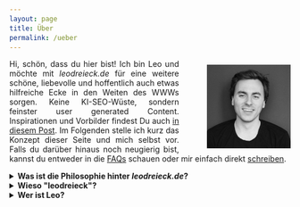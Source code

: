 ```yaml
---
layout: page
title: Über
permalink: /ueber
---
```



<img  width="150" src="/assets/magazino.jpg" alt="Foto" style="margin:10px 0px 10px 50px" align="right"> <!--align="right" margin-left="150px"-->
<p style="text-align: justify">
Hi, schön, dass du hier bist! Ich bin Leo und möchte mit <i>leodreieck.de</i> für eine weitere schöne, liebevolle und hoffentlich auch etwas hilfreiche Ecke in den Weiten des WWWs sorgen. Keine KI-SEO-Wüste, sondern feinster user generated Content. Inspirationen und Vorbilder findest Du auch <a href="/www-favorites">in diesem Post</a>. Im Folgenden stelle ich kurz das Konzept dieser Seite und mich selbst vor. Falls du darüber hinaus noch neugierig bist, kannst du entweder in die <a href="/faq">FAQs</a> schauen oder mir einfach direkt <a href="/kontakt">schreiben</a>.</p>

<!--
<details>
<summary><b> Frage?</b></summary>
<div style="text-align: justify">
Antwort
</div>
</details>
-->

<details>
<summary><b> Was ist die Philosophie hinter <i>leodreieck.de</i>?</b></summary>
<p style="text-align: justify">
Diese Seite soll ein Ort der guten Ideen und praktischen Aufzählungen sein, den man nach jedem Besuch ein kleines bisschen schlauer oder zumindest glücklicher verlässt. Das simple, statische, "cleane" Design soll eine Erholung für Augen und Hirn sein neben all den üblichen shiny, wuseligen Webseiten voller Cookie- und Push-Benachrichtigungen-Banner, Werbung und Animationen. Aus den selben Motiven (und eventuell auch aus Kosten-Nutzen-Perspektive) werde ich die Posts selbst auch eher schlicht halten und mich auf den Inhalt konzentrieren. Die Verpflichtung, regelmäßig Content zu produzieren, würde mich ("Oh oh, ich muss mir noch etwas aus den Fingern saugen...") und ab einem gewissen Punkt auch euch ("Auf dieser Seite gibt es so viel, ich weiß gar nicht, wo ich anfangen soll!") stressen, sodass ich versuchen werde, mich auf einige wesentliche Inhalte zu beschränken. Ganz wichtig ist dabei, dass diese Seite kein Fachblog ist, sondern eher eine Zusammenfassung meiner Learnings. Sie ist also keinesfalls eine zu 100% verlässliche Quelle, aber hoffentlich ein guter Ausgangspunkt für alle, die sich selbst in eines der besprochenen Themen einarbeiten wollen. Inspiriert ist dieses Konzept vom wunderbaren <a href="https://lilianweng.github.io/">Lil's Log</a>, der mir bei meiner Masterarbeit enorm beim Verständnis geholfen hat.
</p>
</details>

<details>
<summary><b> Wieso "leodreieck"?</b></summary>
<p style="text-align: justify">
Wer kennt es nicht aus der Schule, das gute, alte Geodreieck. Praktisch, einfach, nützlich. Das alles soll auch diese Seite sein, zusammen mit einer großen Prise Leo.
</p>
</details>

<details>
<summary><b> Wer ist Leo?</b></summary>
<p style="text-align: justify">
Ich (he/him) bin Ende 20, aufgewachsen in der Nähe von München, ein hoffnungsloser Idealist mit großem Mitteilungsbedürfnis, unerschütterlichem Glauben an das Medium "Text", viel Neu- und Wissbegierde, und einem technisch-betriebswirtschaftlichen Hintergrund, den ich mit diesem Blog weiter ausbauen möchte. Ich bin außerdem großer Fan von klarer Kommunikation, hermeneutischem Wohlwollen, Italien, Burritos, <a href="https://shop.abbrunzatissima.de/tickets">Roy Bianco & Die Abbrunzati Boys</a> und nahezu allen Ballsportarten. Du findest mich im restlichen Internet auf <a href="https://bsky.app/profile/leodreieck.bsky.social">BlueSky</a>, <a href="https://open.spotify.com/user/gigando?si=f1b8b88e713d4bbd">Spotify</a>, <a href="https://www.goodreads.com/user/show/149084758-leo">Goodreads</a>,  <a href="https://www.duolingo.com/profile/leodreieck">Duolingo</a>, <a href="https://www.chess.com/member/gigando99">Chess.com</a>, <a href="https://www.linkedin.com/in/leopold-demleitner/">LinkedIn</a> und <a href="https://github.com/leodreieck">GitHub</a> (wo übrigens auch der Code für diese Seite liegt). 
</p>
</details>
